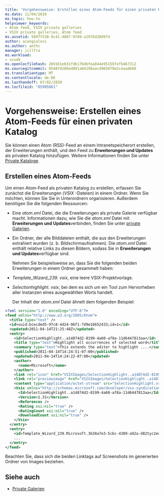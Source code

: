 ```yaml
---
title: 'Vorgehensweise: Erstellen eines Atom-Feeds für einen privaten Katalog | Microsoft-Dokumentation'
ms.date: 11/04/2016
ms.topic: how-to
helpviewer_keywords:
- Atom feed, VSIX private galleries
- VSIX private galleries, Atom feed
ms.assetid: 5897f538-9c41-486f-97d9-a1976d20d9fd
author: acangialosi
ms.author: anthc
manager: jillfra
ms.workload:
- vssdk
ms.openlocfilehash: 269161e831fdb176dbfea844e951597efb467312
ms.sourcegitcommit: 05487d286ed891a04196aacd965870e2ceaadb68
ms.translationtype: MT
ms.contentlocale: de-DE
ms.lasthandoff: 07/02/2020
ms.locfileid: "85905861"
---
```

# <a name="how-to-create-an-atom-feed-for-a-private-gallery"></a>Vorgehensweise: Erstellen eines Atom-Feeds für einen privaten Katalog
Sie können einen Atom (RSS)-Feed an einem Intranetspeicherort erstellen, der Erweiterungen enthält, und den Feed zu **Erweiterungen und Updates** als privaten Katalog hinzufügen. Weitere Informationen finden Sie unter [Private Kataloge](../extensibility/private-galleries.md).

## <a name="create-an-atom-feed"></a>Erstellen eines Atom-Feeds
 Um einen Atom-Feed als privaten Katalog zu erstellen, erfassen Sie zunächst die Erweiterungen (*VSIX* -Dateien) in einem Ordner. Wenn Sie möchten, können Sie Sie in Unterordnern organisieren. Außerdem benötigen Sie die folgenden Ressourcen:

- Eine *atom.xml* Datei, die die Erweiterungen als private Galerie verfügbar macht. Informationen dazu, wie Sie die *atom.xml* Datei mit **Erweiterungen und Updates**verbinden, finden Sie unter [private Galerien](../extensibility/private-galleries.md).

- Ein Ordner, der alle Bilddateien enthält, die aus den Erweiterungen extrahiert wurden (z. b. Bildschirmaufnahmen). Die *atom.xml* Datei enthält relative Links zu diesen Bildern, sodass Sie in **Erweiterungen und Updates**verfügbar sind.

  Nehmen Sie beispielsweise an, dass Sie die folgenden beiden Erweiterungen in einem Ordner gesammelt haben:

- *Template_Wizard_239. vsix*, eine leere VSIX-Projektvorlage.

- *Selectionhighlight. vsix*, bei dem es sich um ein Tool zum Hervorheben aller Instanzen eines ausgewählten Worts handelt.

  Der Inhalt der *atom.xml* Datei ähnelt dem folgenden Beispiel:

```xml
<?xml version="1.0" encoding="UTF-8"?>
<feed xmlns="http://www.w3.org/2005/Atom">
  <title type="text" />
  <id>uuid:bcecded5-97c8-4d24-96f1-7d9e16652433;id=1</id>
  <updated>2011-04-14T21:25:48Z</updated>
  <entry>
    <id>SelectionHighlight..a14874d2-8199-4a60-af8a-11d6447813aa</id>
    <title type="text">Highlight all occurrences of selected word</title>
    <summary type="text">This extends the editor to highlight ....</summary>
    <published>2011-04-14T14:24:51-07:00</published>
    <updated>2011-04-14T14:24:22-07:00</updated>
    <author>
      <name>Microsoft</name>
    </author>
    <link rel="icon" href="VSIXImages/SelectionHighlight..a14874d2-8199-4a60-af8a-11d6447813aa_Icon_SelectionHighlightIcon.jpg" />
    <link rel="previewimage" href="VSIXImages/SelectionHighlight..a14874d2-8199-4a60-af8a-11d6447813aa_PreviewImage_SelectionHighlight.jpg" />
    <content type="application/octet-stream" src="SelectionHighlight.vsix" />
    <Vsix xmlns="http://schemas.microsoft.com/developer/vsx-syndication-schema/2010" xmlns:xsd="http://www.w3.org/2001/XMLSchema" xmlns:xsi="http://www.w3.org/2001/XMLSchema-instance">
      <Id>SelectionHighlight..a14874d2-8199-4a60-af8a-11d6447813aa</Id>
      <Version>1.31</Version>
      <References />
      <Rating xsi:nil="true" />
      <RatingCount xsi:nil="true" />
      <DownloadCount xsi:nil="true" />
    </Vsix>
  </entry>
  <entry>
    <id>Template_Wizard_239.Microsoft.3b38a7e3-5cbc-4389-a92a-d82tyc2ed592</id>
    ...
  </entry>
</feed>
```

 Beachten Sie, dass sich die beiden Linktags auf Screenshots im generierten Ordner von Images beziehen.

## <a name="see-also"></a>Siehe auch
- [Private Galerien](../extensibility/private-galleries.md)
